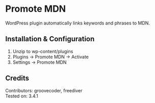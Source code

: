 Promote MDN
===========
WordPress plugin automatically links keywords and phrases to MDN.

Installation & Configuration
----------------------------
1. Unzip to wp-content/plugins
2. Plugins -> Promote MDN -> Activate
3. Settings -> Promote MDN

Credits
-------
Contributors: groovecoder, freediver  
Tested on: 3.4.1
